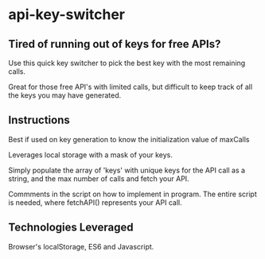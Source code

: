 # api-key-switcher

## Tired of running out of keys for free APIs?

Use this quick key switcher to pick the best key with the most remaining calls.

Great for those free API's with limited calls, but difficult to keep track of all the keys you may have generated.

## Instructions
Best if used on key generation to know the initialization value of maxCalls

Leverages local storage with a mask of your keys.

Simply populate the array of 'keys' with unique keys for the API call as a string, and the max number of calls and fetch your API.

Commments in the script on how to implement in program. The entire script is needed, where fetchAPI() represents your API call. 

## Technologies Leveraged

Browser's localStorage, ES6 and Javascript.
